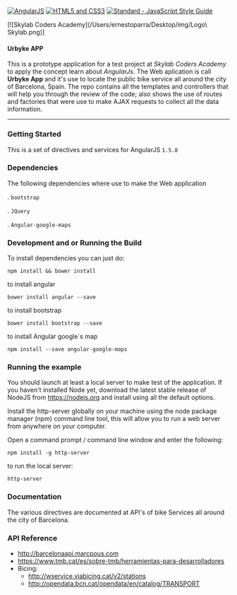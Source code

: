 [![AngularJS](https://github.com/FransLopez/logo-images/blob/master/logos/angularjs.png)](https://angularjs.org/) [![HTML5 and CSS3](https://github.com/FransLopez/logo-images/blob/master/logos/html5andcss3.png)](http://www.w3.org/) [![Standard - JavaScript Style Guide](https://cdn.rawgit.com/feross/standard/master/badge.svg)](https://github.com/feross/standard)

[![Skylab Coders Academy](/Users/ernestoparra/Desktop/img/Logo\ Skylab.png)]

#### Urbyke APP

This is a prototype application for a test project at *Skylab Coders Academy* to apply the concept learn about *AngularJs*. The Web aplication is call **Urbyke App** and it's use to locate the public bike service all around the city of Barcelona, Spain. The repo contains all the templates and controllers that will help you through the review of the code; also shows the use of routes and factories that were use to make AJAX requests to collect all the data information.

---

### Getting Started

This is a set of directives and services for AngularJS `1.5.8`

### Dependencies

The following dependencies where use to make the Web application

. `bootstrap`

. `JQuery`

. `Angular-google-maps`


### Development and or Running the Build

To install dependencies you can just do:

`npm install && bower install`

to install angular

`bower install angular --save`

to install bootstrap

`bower install bootstrap --save`

to install Angular google`s map

`npm install --save angular-google-maps`


### Running the example

You should launch at least a local server to make test of the application.
If you haven't installed Node yet, download the latest stable release of NodeJS from https://nodejs.org and install using all the default options.

Install the http-server globally on your machine using the node package manager (npm) command line tool, this will allow you to run a web server from anywhere on your computer.

Open a command prompt / command line window and enter the following:

`npm install -g http-server`

to run the local server:

`http-server`

### Documentation

The various directives are documented at API's of bike Services all around the city of Barcelona.

### API Reference

-  http://barcelonaapi.marcpous.com
-  https://www.tmb.cat/es/sobre-tmb/herramientas-para-desarrolladores
-  Bicing: 
    -   http://wservice.viabicing.cat/v2/stations
    -   http://opendata.bcn.cat/opendata/en/catalog/TRANSPORT






